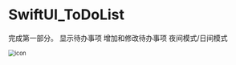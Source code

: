# SwiftUI_ToDoList



完成第一部分。 显示待办事项   增加和修改待办事项  夜间模式/日间模式



<img src="1.gif" alt="icon" style="zoom:80%;" />




